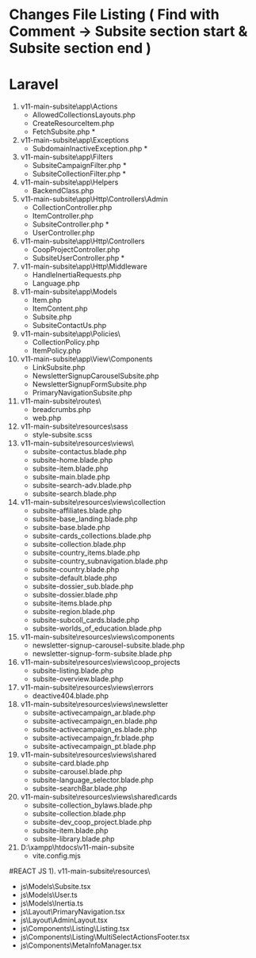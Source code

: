 # Changes File Listing ( Find with Comment  -> Subsite section start & Subsite section end )
# Laravel
1. v11-main-subsite\app\Actions
    - AllowedCollectionsLayouts.php
    - CreateResourceItem.php
    - FetchSubsite.php *
2. v11-main-subsite\app\Exceptions
    - SubdomainInactiveException.php *
3. v11-main-subsite\app\Filters
    - SubsiteCampaignFilter.php *
    - SubsiteCollectionFilter.php *
4. v11-main-subsite\app\Helpers
    - BackendClass.php
5. v11-main-subsite\app\Http\Controllers\Admin
    - CollectionController.php
    - ItemController.php
    - SubsiteController.php *
    - UserController.php
6. v11-main-subsite\app\Http\Controllers
    - CoopProjectController.php
    - SubsiteUserController.php *
7. v11-main-subsite\app\Http\Middleware
    - HandleInertiaRequests.php
    - Language.php
8. v11-main-subsite\app\Models
    - Item.php
    - ItemContent.php
    - Subsite.php
    - SubsiteContactUs.php
9. v11-main-subsite\app\Policies\
    - CollectionPolicy.php
    - ItemPolicy.php
10. v11-main-subsite\app\View\Components
    - LinkSubsite.php
    - NewsletterSignupCarouselSubsite.php
    - NewsletterSignupFormSubsite.php
    - PrimaryNavigationSubsite.php
11. v11-main-subsite\routes\
    - breadcrumbs.php
    - web.php
12. v11-main-subsite\resources\sass
    - style-subsite.scss
13. v11-main-subsite\resources\views\
    - subsite-contactus.blade.php
    - subsite-home.blade.php
    - subsite-item.blade.php
    - subsite-main.blade.php
    - subsite-search-adv.blade.php
    - subsite-search.blade.php
14. v11-main-subsite\resources\views\collection
    - subsite-affiliates.blade.php
    - subsite-base_landing.blade.php
    - subsite-base.blade.php
    - subsite-cards_collections.blade.php
    - subsite-collection.blade.php
    - subsite-country_items.blade.php
    - subsite-country_subnavigation.blade.php
    - subsite-country.blade.php
    - subsite-default.blade.php
    - subsite-dossier_sub.blade.php
    - subsite-dossier.blade.php
    - subsite-items.blade.php
    - subsite-region.blade.php
    - subsite-subcoll_cards.blade.php
    - subsite-worlds_of_education.blade.php
15. v11-main-subsite\resources\views\components
    - newsletter-signup-carousel-subsite.blade.php
    - newsletter-signup-form-subsite.blade.php
16. v11-main-subsite\resources\views\coop_projects
    - subsite-listing.blade.php
    - subsite-overview.blade.php
17. v11-main-subsite\resources\views\errors
    - deactive404.blade.php
18. v11-main-subsite\resources\views\newsletter
    - subsite-activecampaign_ar.blade.php
    - subsite-activecampaign_en.blade.php
    - subsite-activecampaign_es.blade.php
    - subsite-activecampaign_fr.blade.php
    - subsite-activecampaign_pt.blade.php
19. v11-main-subsite\resources\views\shared
    - subsite-card.blade.php
    - subsite-carousel.blade.php
    - subsite-language_selector.blade.php
    - subsite-searchBar.blade.php
20. v11-main-subsite\resources\views\shared\cards
    - subsite-collection_bylaws.blade.php
    - subsite-collection.blade.php
    - subsite-dev_coop_project.blade.php
    - subsite-item.blade.php
    - subsite-library.blade.php
21. D:\xampp\htdocs\v11-main-subsite
    - vite.config.mjs

#REACT JS
1). v11-main-subsite\resources\
- js\Models\Subsite.tsx
- js\Models\User.ts
- js\Models\Inertia.ts
- js\Layout\PrimaryNavigation.tsx
- js\Layout\AdminLayout.tsx
- js\Components\Listing\Listing.tsx
- js\Components\Listing\MultiSelectActionsFooter.tsx
- js\Components\MetaInfoManager.tsx
